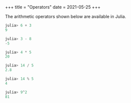 +++
title = "Operators"
date = 2021-05-25
+++

The arithmetic operators shown below are available in Julia.

```julia
julia> 6 + 3
9

julia> 3 - 8
-5

julia> 4 * 5
20

julia> 14 / 5
2.8

julia> 14 % 5
4

julia> 9^2
81
```
